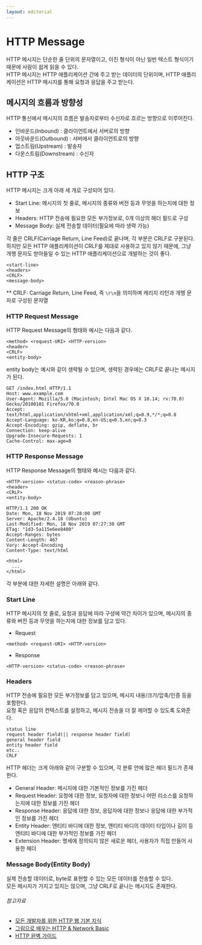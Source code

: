 ```yaml
---
layout: editorial
---
```


# HTTP Message

HTTP 메시지는 단순한 줄 단위의 문자열이고, 이진 형식이 아닌 일반 텍스트 형식이기 때문에 사람이 쉽게 읽을 수 있다.  
HTTP 메시지는 HTTP 애플리케이션 간에 주고 받는 데이터의 단위이며, HTTP 애플리케이션은 HTTP 메시지를 통해 요청과 응답을 주고 받는다.

## 메시지의 흐름과 방향성

HTTP 통신에서 메시지의 흐름은 발송자로부터 수신자로 흐르는 방향으로 이루어진다.

- 인바운드(Inbound) : 클라이언트에서 서버로의 방향
- 아웃바운드(Outbound) : 서버에서 클라이언트로의 방향
- 업스트림(Upstream) : 발송자
- 다운스트림(Downstream) : 수신자

## HTTP 구조

HTTP 메시지는 크게 아래 세 개로 구성되어 있다.

- Start Line: 메시지의 첫 줄로, 메시지의 종류와 버전 등과 무엇을 하는지에 대한 정보
- Headers: HTTP 전송에 필요한 모든 부가정보로, 0개 이상의 헤더 필드로 구성
- Message Body: 실제 전송할 데이터(필요에 따라 생략 가능)

각 줄은 CRLF(Carriage Return, Line Feed)로 끝나며, 각 부분은 CRLF로 구분된다.  
하지만 모든 HTTP 애플리케이션이 CRLF를 제대로 사용하고 있지 않기 때문에, 그냥 개행 문자도 받아들일 수 있는 HTTP 애플리케이션으로 개발하는 것이 좋다.

```http request
<start-line>
<headers>
<CRLF>
<message-body>
```

** CRLF: Carriage Return, Line Feed, 즉 `\r\n`을 의미하며 캐리지 리턴과 개행 문자로 구성된 문자열

### HTTP Request Message

HTTP Request Message의 형태와 예시는 다음과 같다.

```http request
<method> <request-URI> <HTTP-version>
<header>
<CRLF>
<entity-body>
```

entity body는 예시와 같이 생략될 수 있으며, 생략된 경우에는 CRLF로 끝나는 메시지가 된다.

```http request
GET /index.html HTTP/1.1
Host: www.example.com
User-Agent: Mozilla/5.0 (Macintosh; Intel Mac OS X 10.14; rv:70.0) Gecko/20100101 Firefox/70.0
Accept: text/html,application/xhtml+xml,application/xml;q=0.9,*/*;q=0.8
Accept-Language: ko-KR,ko;q=0.8,en-US;q=0.5,en;q=0.3
Accept-Encoding: gzip, deflate, br
Connection: keep-alive
Upgrade-Insecure-Requests: 1
Cache-Control: max-age=0
```

### HTTP Response Message

HTTP Response Message의 형태와 예시는 다음과 같다.

```http request
<HTTP-version> <status-code> <reason-phrase>
<header>
<CRLF>
<entity-body>
```

```http request
HTTP/1.1 200 OK
Date: Mon, 18 Nov 2019 07:28:00 GMT
Server: Apache/2.4.18 (Ubuntu)
Last-Modified: Mon, 18 Nov 2019 07:27:30 GMT
ETag: "1d3-5a115e6ee8400"
Accept-Ranges: bytes
Content-Length: 467
Vary: Accept-Encoding
Content-Type: text/html

<html>
  ...
</html>
```

각 부분에 대한 자세한 설명은 아래와 같다.

### Start Line

HTTP 메시지의 첫 줄로, 요청과 응답에 따라 구성에 약간 차이가 있으며, 메시지의 종류와 버전 등과 무엇을 하는지에 대한 정보를 담고 있다.

- Request

```http request
<method> <request-URI> <HTTP-version>
```

- Response

```http request
<HTTP-version> <status-code> <reason-phrase>
```

### Headers

HTTP 전송에 필요한 모든 부가정보를 담고 있으며, 메시지 내용/크기/압축/인증 등을 포함한다.  
요청 혹은 응답의 컨텍스트를 설정하고, 메시지 전송을 더 잘 제어할 수 있도록 도와준다.

```http request
status line
request header field(|| response header field)
general header field
entity header field
etc..
CRLF
```

HTTP 헤더는 크게 아래와 같이 구분할 수 있으며, 각 분류 안에 많은 헤더 필드가 존재한다.

- General Header: 메시지에 대한 기본적인 정보를 가진 헤더
- Request Header: 요청에 대한 정보, 요청자에 대한 정보나 어떤 리소스를 요청하는지에 대한 정보를 가진 헤더
- Response Header: 응답에 대한 정보, 응답자에 대한 정보나 응답에 대한 부가적인 정보를 가진 헤더
- Entity Header: 엔티티 바디에 대한 정보, 엔티티 바디의 데이터 타입이나 길이 등 엔티티 바디에 대한 부가적인 정보를 가진 헤더
- Extension Header: 명세에 정의되지 않은 새로운 헤더, 사용자가 직접 만들어 사용한 헤더

### Message Body(Entity Body)

실제 전송할 데이터로, byte로 표현할 수 있는 모든 데이터를 전송할 수 있다.  
모든 메시지가 가지고 있지는 않으며, 그냥 CRLF로 끝나는 메시지도 존재한다.

###### 참고자료

- [모든 개발자를 위한 HTTP 웹 기본 지식](https://www.inflearn.com/course/http-웹-네트워크)
- [그림으로 배우는 HTTP & Network Basic](https://kobic.net/book/bookInfo/view.do?isbn=9788931447897)
- [HTTP 완벽 가이드](https://kobic.net/book/bookInfo/view.do?isbn=9788966261208)
